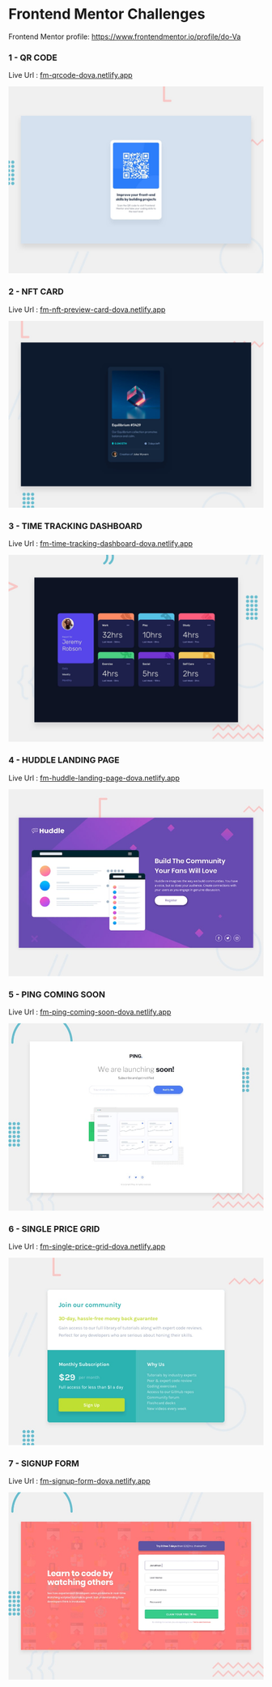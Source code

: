 # Frontend Mentor Challenges

Frontend Mentor profile: https://www.frontendmentor.io/profile/do-Va

### 1 - QR CODE

Live Url : [fm-qrcode-dova.netlify.app](https://fm-qrcode-dova.netlify.app/)

![](images/qr-code.jpg)

### 2 - NFT CARD

Live Url : [fm-nft-preview-card-dova.netlify.app](https://fm-nft-preview-card-dova.netlify.app/)

![](images/nft-card.jpg)

### 3 - TIME TRACKING DASHBOARD

Live Url : [fm-time-tracking-dashboard-dova.netlify.app](https://fm-time-tracking-dashboard-dova.netlify.app/)

![](images/time-tracking-dashboard.jpg)

### 4 - HUDDLE LANDING PAGE

Live Url : [fm-huddle-landing-page-dova.netlify.app](https://fm-huddle-landing-page-dova.netlify.app/)

![](images/huddle-landing-page.jpg)

### 5 - PING COMING SOON

Live Url : [fm-ping-coming-soon-dova.netlify.app](https://fm-ping-coming-soon-dova.netlify.app/)

![](images/ping-coming-soon.jpg)

### 6 - SINGLE PRICE GRID

Live Url : [fm-single-price-grid-dova.netlify.app](https://fm-single-price-grid-dova.netlify.app/)

![](images/single-price-grid.jpg)

### 7 - SIGNUP FORM

Live Url : [fm-signup-form-dova.netlify.app](https://fm-signup-form-dova.netlify.app/)

![](images/signup-form.jpg)
